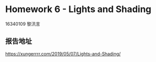 # Homework 6 - Lights and Shading

16340109 黎汛言

## 报告地址

https://xungerrrr.com/2019/05/07/Lights-and-Shading/